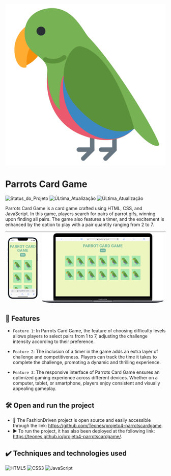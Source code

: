 <img src="Imagens/front.png" alt="logo" style="width: 200;"/>

<h1>Parrots Card Game</h1>

![Status_do_Projeto](https://img.shields.io/badge/status-concluded-green
)
![ÚLtima_Atualização](https://img.shields.io/badge/create-february_/_2022-blue
)
![ÚLtima_Atualização](https://img.shields.io/badge/version-december_/_2023-red
)

Parrots Card Game is a card game crafted using HTML, CSS, and JavaScript. In this game, players search for pairs of parrot gifs, winning upon finding all pairs. The game also features a timer, and the excitement is enhanced by the option to play with a pair quantity ranging from 2 to 7.

| <div style="text-align: center;"><img src="Imagens/mobile (2).png" alt="Imagem 1" width="100" style="border: none;"/></div> | <div style="text-align: center;"><img src="Imagens/mobile (3).png" alt="Imagem 2" width="400" style="border: none;"/></div> |
|:-:|:-:|


## 🔨 Features

- `Feature 1`: In Parrots Card Game, the feature of choosing difficulty levels allows players to select pairs from 1 to 7, adjusting the challenge intensity according to their preference.

- `Feature 2`: The inclusion of a timer in the game adds an extra layer of challenge and competitiveness. Players can track the time it takes to complete the challenge, promoting a dynamic and thrilling experience.

- `Feature 3`: The responsive interface of Parrots Card Game ensures an optimized gaming experience across different devices. Whether on a computer, tablet, or smartphone, players enjoy consistent and visually appealing gameplay.


## 🛠️ Open and run the project

- 📁 The FashionDriven project is open source and easily accessible through the link: https://github.com/Teones/projeto4-parrotscardgame.
- ▶️ To run the project, it has also been deployed at the following link: https://teones.github.io/projeto4-parrotscardgame/.

## ✔️ Techniques and technologies used
![HTML5](https://img.shields.io/badge/html5-%23E34F26.svg?style=flat&logo=html5&logoColor=white)
![CSS3](https://img.shields.io/badge/css3-%231572B6.svg?style=flat&logo=css3&logoColor=white)
![JavaScript](https://img.shields.io/badge/javascript-%23323330.svg?style=flat&logo=javascript&logoColor=%23F7DF1E)